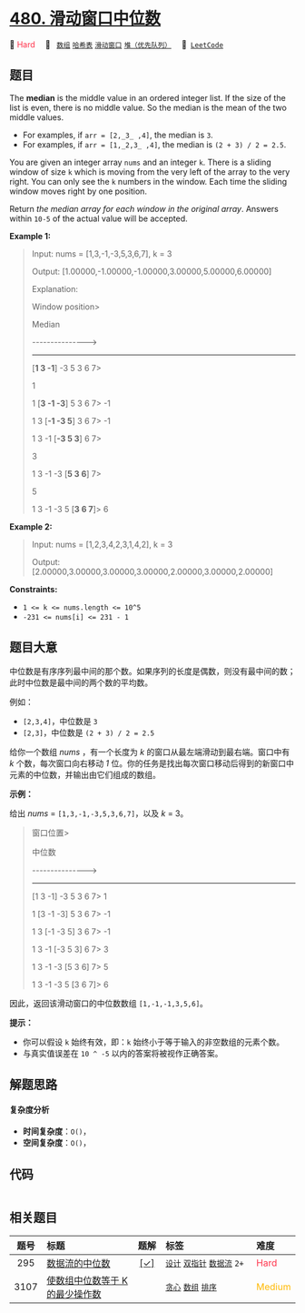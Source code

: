 # [480. 滑动窗口中位数](https://leetcode.com/problems/sliding-window-median)

🔴 <font color=#ff334b>Hard</font>&emsp; 🔖&ensp; [`数组`](/leetcode/outline/tag/array.md) [`哈希表`](/leetcode/outline/tag/hash-table.md) [`滑动窗口`](/leetcode/outline/tag/sliding-window.md) [`堆（优先队列）`](/leetcode/outline/tag/heap-priority-queue.md)&emsp; 🔗&ensp;[`LeetCode`](https://leetcode.com/problems/sliding-window-median)

## 题目

The **median** is the middle value in an ordered integer list. If the size of
the list is even, there is no middle value. So the median is the mean of the
two middle values.

  * For examples, if `arr = [2,_3_ ,4]`, the median is `3`.
  * For examples, if `arr = [1,_2,3_ ,4]`, the median is `(2 + 3) / 2 = 2.5`.

You are given an integer array `nums` and an integer `k`. There is a sliding
window of size `k` which is moving from the very left of the array to the very
right. You can only see the `k` numbers in the window. Each time the sliding
window moves right by one position.

Return _the median array for each window in the original array_. Answers
within `10-5` of the actual value will be accepted.



**Example 1:**

> Input: nums = [1,3,-1,-3,5,3,6,7], k = 3
> 
> Output: [1.00000,-1.00000,-1.00000,3.00000,5.00000,6.00000]
> 
> Explanation: 
> 
> Window position> 
> > 
> > 
> > 
> Median
> 
> ---------------> 
> > 
> > 
> > 
> -----
> 
> [**1  3  -1**] -3  5  3  6  7> 
> > 
> 1
> 
>  1 [**3  -1  -3**] 5  3  6  7> 
>    -1
> 
>  1  3 [**-1  -3  5**] 3  6  7> 
>    -1
> 
>  1  3  -1 [**-3  5  3**] 6  7> 
> > 
> 3
> 
>  1  3  -1  -3 [**5  3  6**] 7> 
> > 
> 5
> 
>  1  3  -1  -3  5 [**3  6  7**]> 
>    6

**Example 2:**

> Input: nums = [1,2,3,4,2,3,1,4,2], k = 3
> 
> Output: [2.00000,3.00000,3.00000,3.00000,2.00000,3.00000,2.00000]

**Constraints:**

  * `1 <= k <= nums.length <= 10^5`
  * `-231 <= nums[i] <= 231 - 1`


## 题目大意

中位数是有序序列最中间的那个数。如果序列的长度是偶数，则没有最中间的数；此时中位数是最中间的两个数的平均数。

例如：

  * `[2,3,4]`，中位数是 `3`
  * `[2,3]`，中位数是 `(2 + 3) / 2 = 2.5`

给你一个数组 _nums_ ，有一个长度为 _k_ 的窗口从最左端滑动到最右端。窗口中有 _k_ 个数，每次窗口向右移动 _1_
位。你的任务是找出每次窗口移动后得到的新窗口中元素的中位数，并输出由它们组成的数组。

**示例：**

给出  _nums_ = `[1,3,-1,-3,5,3,6,7]`，以及  _k_ = 3。

> 
> 
> 
> 
> 
> 窗口位置> 
> > 
> > 
> > 
> > 
>   中位数
> 
> ---------------> 
> > 
> > 
>    -----
> 
> [1  3  -1] -3  5  3  6  7> 
>    1
> 
>  1 [3  -1  -3] 5  3  6  7> 
>   -1
> 
>  1  3 [-1  -3  5] 3  6  7> 
>   -1
> 
>  1  3  -1 [-3  5  3] 6  7> 
>    3
> 
>  1  3  -1  -3 [5  3  6] 7> 
>    5
> 
>  1  3  -1  -3  5 [3  6  7]> 
>   6
> 
> 

因此，返回该滑动窗口的中位数数组 `[1,-1,-1,3,5,6]`。

**提示：**

  * 你可以假设 `k` 始终有效，即：`k` 始终小于等于输入的非空数组的元素个数。
  * 与真实值误差在 `10 ^ -5` 以内的答案将被视作正确答案。


## 解题思路

#### 复杂度分析

- **时间复杂度**：`O()`，
- **空间复杂度**：`O()`，

## 代码

```javascript

```

## 相关题目

<!-- prettier-ignore -->
| 题号 | 标题 | 题解 | 标签 | 难度 |
| :------: | :------ | :------: | :------ | :------ |
| 295 | [数据流的中位数](https://leetcode.com/problems/find-median-from-data-stream) | [[✓]](https://2xiao.github.io/leetcode-js/leetcode/problem/0295) |  [`设计`](/leetcode/outline/tag/design.md) [`双指针`](/leetcode/outline/tag/two-pointers.md) [`数据流`](/leetcode/outline/tag/data-stream.md) `2+` | <font color=#ff334b>Hard</font> |
| 3107 | [使数组中位数等于 K 的最少操作数](https://leetcode.com/problems/minimum-operations-to-make-median-of-array-equal-to-k) |  |  [`贪心`](/leetcode/outline/tag/greedy.md) [`数组`](/leetcode/outline/tag/array.md) [`排序`](/leetcode/outline/tag/sorting.md) | <font color=#ffb800>Medium</font> |

<style>
.blue {
    background-color: #096dd9;
    padding: 0.25rem 0.5rem;
    margin: 0;
    font-size: 0.85em;
    border-radius: 3px;
    color: white;
    font-weight: 500;
}
table th:first-of-type { width: 10%; }
table th:nth-of-type(2) { width: 35%; }
table th:nth-of-type(3) { width: 10%; }
table th:nth-of-type(4) { width: 35%; }
table th:nth-of-type(5) { width: 10%; }
</style>
